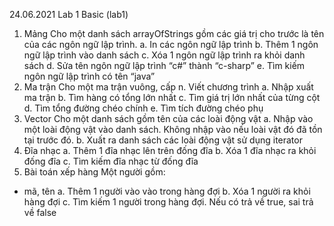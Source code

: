 24.06.2021
Lab 1 Basic (lab1)
1.	Mảng
Cho một danh sách arrayOfStrings gồm các giá trị cho trước là tên của các ngôn ngữ lập trình.
a.	In các ngôn ngữ lập trình
b.	Thêm 1 ngôn ngữ lập trình vào danh sách
c.	Xóa 1 ngôn ngữ lập trình ra khỏi danh sách
d.	Sửa tên ngôn ngữ lập trình “c#” thành “c-sharp”
e.	Tìm kiếm ngôn ngữ lập trình có tên “java”
2.	Ma trận
Cho một ma trận vuông, cấp n. Viết chương trình
a.	Nhập xuất ma trận
b.	Tìm hàng có tổng lớn nhất
c.	Tìm giá trị lớn nhất của từng cột
d.	Tìm tổng đường chéo chính
e.	Tìm tích đường chéo phụ
3.	Vector
Cho một danh sách gồm tên của các loài động vật
a.	Nhập vào một loài động vật vào danh sách. Không nhập vào nếu loài vật đó đã tồn tại trước đó.
b.	Xuất ra danh sách các loài động vật sử dụng iterator
4.	Đĩa nhạc
a.	Thêm 1 đĩa nhạc lên trên đống đĩa
b.	Xóa 1 đĩa nhạc ra khỏi đống đĩa
c.	Tìm kiếm đĩa nhạc từ đống đĩa
5.	Bài toán xếp hàng
Một người gồm: 
+ mã, tên 
a.	Thêm 1 người vào vào trong hàng đợi
b.	Xóa 1 người ra khỏi hàng đợi
c.	Tìm kiếm 1 người trong hàng đợi. Nếu có trả về true, sai trả về false